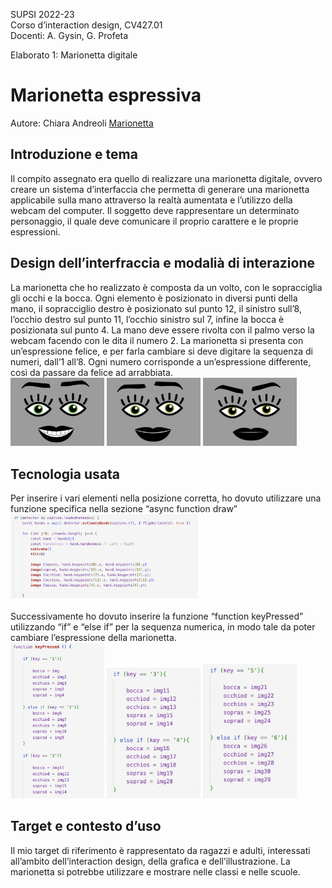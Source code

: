 SUPSI 2022-23  
Corso d’interaction design, CV427.01  
Docenti: A. Gysin, G. Profeta  

Elaborato 1: Marionetta digitale  

# Marionetta espressiva
Autore: Chiara Andreoli 
[Marionetta](https://andreolichiara.github.io/marionetta_gigi/)


## Introduzione e tema
Il compito assegnato era quello di realizzare
una marionetta digitale, ovvero creare un sistema
d’interfaccia che permetta di generare una marionetta applicabile sulla mano attraverso la realtà
aumentata e l’utilizzo della webcam del computer.
Il soggetto deve rappresentare un determinato
personaggio, il quale deve comunicare il proprio
carattere e le proprie espressioni.



## Design dell’interfraccia e modalià di interazione
La marionetta che ho realizzato è composta da un
volto, con le sopracciglia gli occhi e la bocca.
Ogni elemento è posizionato in diversi punti della mano, il sopracciglio destro è posizionato sul
punto 12, il sinistro sull’8, l’occhio destro sul
punto 11, l’occhio sinistro sul 7, infine la bocca è posizionata sul punto 4. La mano deve essere
rivolta con il palmo verso la webcam facendo con
le dita il numero 2.
La marionetta si presenta con un’espressione felice, e per farla cambiare si deve digitare la
sequenza di numeri, dall’1 all’8. Ogni numero
corrisponde a un’espressione differente, così da
passare da felice ad arrabbiata.
<br>
<img src="doc/1.png" width="150">
<img src="doc/2.png" width="150">
<img src="doc/3.png" width="150">


## Tecnologia usata
Per inserire i vari elementi nella posizione corretta, ho dovuto utilizzare una funzione specifica
nella sezione “async function draw”
<br>
<img src="doc/10_codice.png" width="300">
<br>
<br>
Successivamente ho dovuto inserire la funzione
“function keyPressed” utilizzando “if” e “else
if” per la sequenza numerica, in modo tale da poter cambiare l’espressione della marionetta.
<br>
<img src="doc/11_codice.png" width="150">
<img src="doc/12_codice.png" width="150">
<img src="doc/13_codice.png" width="150">

## Target e contesto d’uso
Il mio target di riferimento è rappresentato da
ragazzi e adulti, interessati all’ambito dell’interaction design, della grafica e dell’illustrazione. La marionetta si potrebbe utilizzare e
mostrare nelle classi e nelle scuole.



